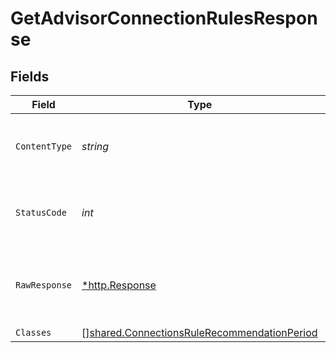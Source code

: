 # GetAdvisorConnectionRulesResponse


## Fields

| Field                                                                                                             | Type                                                                                                              | Required                                                                                                          | Description                                                                                                       |
| ----------------------------------------------------------------------------------------------------------------- | ----------------------------------------------------------------------------------------------------------------- | ----------------------------------------------------------------------------------------------------------------- | ----------------------------------------------------------------------------------------------------------------- |
| `ContentType`                                                                                                     | *string*                                                                                                          | :heavy_check_mark:                                                                                                | HTTP response content type for this operation                                                                     |
| `StatusCode`                                                                                                      | *int*                                                                                                             | :heavy_check_mark:                                                                                                | HTTP response status code for this operation                                                                      |
| `RawResponse`                                                                                                     | [*http.Response](https://pkg.go.dev/net/http#Response)                                                            | :heavy_minus_sign:                                                                                                | Raw HTTP response; suitable for custom response parsing                                                           |
| `Classes`                                                                                                         | [][shared.ConnectionsRuleRecommendationPeriod](../../../pkg/models/shared/connectionsrulerecommendationperiod.md) | :heavy_minus_sign:                                                                                                | OK                                                                                                                |